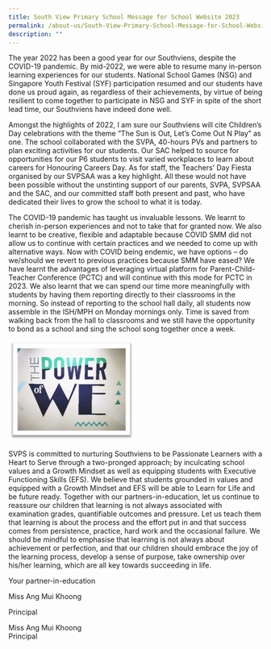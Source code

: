 ```yaml
---
title: South View Primary School Message for School Website 2023
permalink: /about-us/South-View-Primary-School-Message-for-School-Website-2023/
description: ""
---
```

<p>The year 2022 has been a good year for our Southviens, despite the COVID-19 pandemic. By mid-2022, we were able to resume many in-person learning experiences for our students. National School Games (NSG) and Singapore Youth Festival (SYF) participation resumed and our students have done us proud again, as regardless of their achievements, by virtue of being resilient to come together to participate in NSG and SYF in spite of the short lead time, our Southviens have indeed done well.</p>
<p>Amongst the highlights of 2022, I am sure our Southviens will cite Children’s Day celebrations with the theme “The Sun is Out, Let’s Come Out N Play” as one. The school collaborated with the SVPA, 40-hours PVs and partners to plan exciting activities for our students. Our SAC helped to source for opportunities for our P6 students to visit varied workplaces to learn about careers for Honouring Careers Day. As for staff, the Teachers’ Day Fiesta organised by our SVPSAA was a key highlight. All these would not have been possible without the unstinting support of our parents, SVPA, SVPSAA and the SAC, and our committed staff both present and past, who have dedicated their lives to grow the school to what it is today.</p>
<p>The COVID-19 pandemic has taught us invaluable lessons. We learnt to cherish in-person experiences and not to take that for granted now. We also learnt to be creative, flexible and adaptable because COVID SMM did not allow us to continue with certain practices and we needed to come up with alternative ways. Now with COVID being endemic, we have options – do we/should we revert to previous practices because SMM have eased? We have learnt the advantages of leveraging virtual platform for Parent-Child-Teacher Conference (PCTC) and will continue with this mode for PCTC in 2023. We also learnt that we can spend our time more meaningfully with students by having them reporting directly to their classrooms in the morning. So instead of reporting to the school hall daily, all students now assemble in the ISH/MPH on Monday mornings only. Time is saved from walking back from the hall to classrooms and we still have the opportunity to bond as a school and sing the school song together once a week.</p>
<img style="height: 200px; width: 250px" src="/images/Principal's%20message%202023.jpg">
<p>SVPS is committed to nurturing Southviens to be Passionate Learners with a Heart to Serve through a two-pronged approach; by inculcating school values and a Growth Mindset as well as equipping students with Executive Functioning Skills (EFS). We believe that students grounded in values and equipped with a Growth Mindset and EFS will be able to Learn for Life and be future ready. Together with our partners-in-education, let us continue to reassure our children that learning is not always associated with examination grades, quantifiable outcomes and pressure. Let us teach them that learning is about the process and the effort put in and that success comes from persistence, practice, hard work and the occasional failure. We should be mindful to emphasise that learning is not always about achievement or perfection, and that our children should embrace the joy of the learning process, develop a sense of purpose, take ownership over his/her learning, which are all key towards succeeding in life.</p>
<p>Your partner-in-education</p>
<p>Miss Ang Mui Khoong</p>
<p>Principal</p>
<p>Miss Ang Mui Khoong<br>Principal</p>
